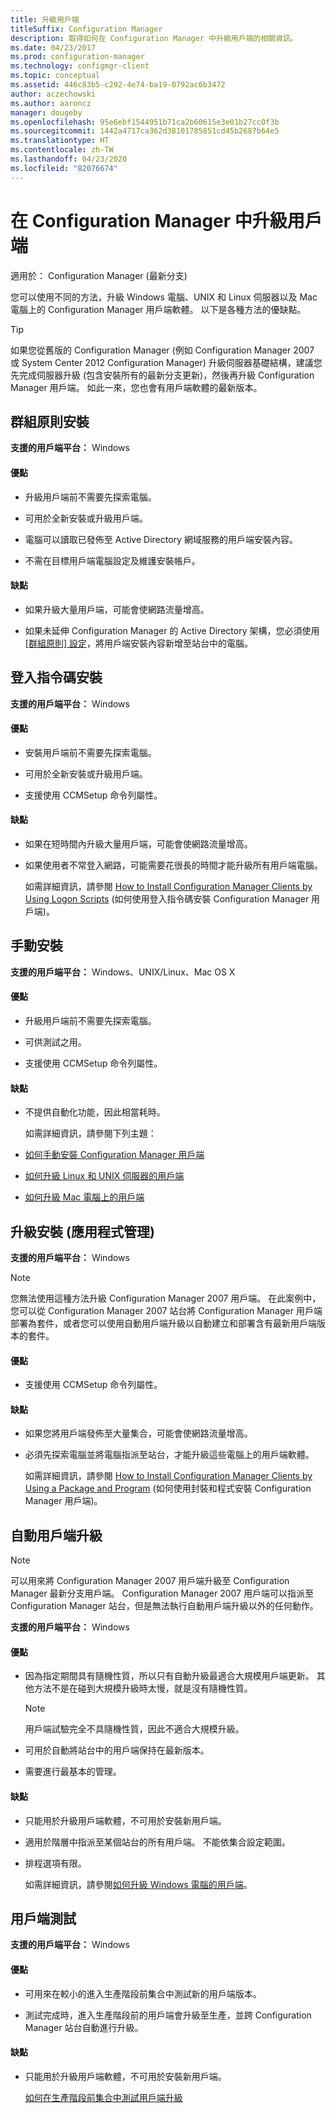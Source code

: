 ```yaml
---
title: 升級用戶端
titleSuffix: Configuration Manager
description: 取得如何在 Configuration Manager 中升級用戶端的相關資訊。
ms.date: 04/23/2017
ms.prod: configuration-manager
ms.technology: configmgr-client
ms.topic: conceptual
ms.assetid: 446c83b5-c292-4e74-ba19-0792ac6b3472
author: aczechowski
ms.author: aaroncz
manager: dougeby
ms.openlocfilehash: 95e6ebf1544951b71ca2b60615e3e01b27cc0f3b
ms.sourcegitcommit: 1442a4717ca362d38101785851cd45b2687b64e5
ms.translationtype: HT
ms.contentlocale: zh-TW
ms.lasthandoff: 04/23/2020
ms.locfileid: "82076674"
---
```

# <a name="upgrade-clients-in-configuration-manager"></a>在 Configuration Manager 中升級用戶端

適用於：  Configuration Manager (最新分支)

您可以使用不同的方法，升級 Windows 電腦、UNIX 和 Linux 伺服器以及 Mac 電腦上的 Configuration Manager 用戶端軟體。 以下是各種方法的優缺點。  

> [!TIP]  
>  如果您從舊版的 Configuration Manager \(例如 Configuration Manager 2007 或 System Center 2012 Configuration Manager\) 升級伺服器基礎結構，建議您先完成伺服器升級 (包含安裝所有的最新分支更新)，然後再升級 Configuration Manager 用戶端。 如此一來，您也會有用戶端軟體的最新版本。  

## <a name="group-policy-installation"></a>群組原則安裝  
 **支援的用戶端平台：** Windows  

#### <a name="advantages"></a>優點  

- 升級用戶端前不需要先探索電腦。  

- 可用於全新安裝或升級用戶端。  

- 電腦可以讀取已發佈至 Active Directory 網域服務的用戶端安裝內容。  

- 不需在目標用戶端電腦設定及維護安裝帳戶。  

#### <a name="disadvantages"></a>缺點  

- 如果升級大量用戶端，可能會使網路流量增高。  

- 如果未延伸 Configuration Manager 的 Active Directory 架構，您必須使用 [[群組原則] 設定](../../../../core/clients/deploy/deploy-clients-to-windows-computers.md#BKMK_ClientGP)，將用戶端安裝內容新增至站台中的電腦。  


## <a name="logon-script-installation"></a>登入指令碼安裝  
 **支援的用戶端平台：** Windows  

#### <a name="advantages"></a>優點  

- 安裝用戶端前不需要先探索電腦。  

- 可用於全新安裝或升級用戶端。  

- 支援使用 CCMSetup 命令列屬性。  

#### <a name="disadvantages"></a>缺點  

- 如果在短時間內升級大量用戶端，可能會使網路流量增高。  

- 如果使用者不常登入網路，可能需要花很長的時間才能升級所有用戶端電腦。  

  如需詳細資訊，請參閱 [How to Install Configuration Manager Clients by Using Logon Scripts](../../../../core/clients/deploy/deploy-clients-to-windows-computers.md#BKMK_ClientLogonScript) (如何使用登入指令碼安裝 Configuration Manager 用戶端)。  

## <a name="manual-installation"></a>手動安裝  
 **支援的用戶端平台：** Windows、UNIX/Linux、Mac OS X  

#### <a name="advantages"></a>優點  

- 升級用戶端前不需要先探索電腦。  

- 可供測試之用。  

- 支援使用 CCMSetup 命令列屬性。  

#### <a name="disadvantages"></a>缺點  

- 不提供自動化功能，因此相當耗時。  

  如需詳細資訊，請參閱下列主題：  

- [如何手動安裝 Configuration Manager 用戶端](../../../../core/clients/deploy/deploy-clients-to-windows-computers.md#BKMK_Manual)  

- [如何升級 Linux 和 UNIX 伺服器的用戶端](../../../../core/clients/manage/upgrade/upgrade-clients-for-linux-and-unix-servers.md)  

- [如何升級 Mac 電腦上的用戶端](../../../../core/clients/manage/upgrade/upgrade-clients-on-mac-computers.md)  

## <a name="upgrade-installation-application-management"></a>升級安裝 (應用程式管理)  
 **支援的用戶端平台：** Windows  

> [!NOTE]  
>  您無法使用這種方法升級 Configuration Manager 2007 用戶端。 在此案例中，您可以從 Configuration Manager 2007 站台將 Configuration Manager 用戶端部署為套件，或者您可以使用自動用戶端升級以自動建立和部署含有最新用戶端版本的套件。  

#### <a name="advantages"></a>優點  

- 支援使用 CCMSetup 命令列屬性。  

#### <a name="disadvantages"></a>缺點  

- 如果您將用戶端發佈至大量集合，可能會使網路流量增高。  

- 必須先探索電腦並將電腦指派至站台，才能升級這些電腦上的用戶端軟體。  

  如需詳細資訊，請參閱 [How to Install Configuration Manager Clients by Using a Package and Program](../../../../core/clients/deploy/deploy-clients-to-windows-computers.md#BKMK_ClientApp) (如何使用封裝和程式安裝 Configuration Manager 用戶端)。  

## <a name="automatic-client-upgrade"></a>自動用戶端升級  

> [!NOTE]  
> 可以用來將 Configuration Manager 2007 用戶端升級至 Configuration Manager 最新分支用戶端。 Configuration Manager 2007 用戶端可以指派至 Configuration Manager 站台，但是無法執行自動用戶端升級以外的任何動作。  

 **支援的用戶端平台：** Windows  

#### <a name="advantages"></a>優點  

- 因為指定期間具有隨機性質，所以只有自動升級最適合大規模用戶端更新。 其他方法不是在碰到大規模升級時太慢，就是沒有隨機性質。 

    > [!Note]
    > 用戶端試驗完全不具隨機性質，因此不適合大規模升級。  
- 可用於自動將站台中的用戶端保持在最新版本。  

- 需要進行最基本的管理。  

#### <a name="disadvantages"></a>缺點  

- 只能用於升級用戶端軟體，不可用於安裝新用戶端。  

- 適用於階層中指派至某個站台的所有用戶端。 不能依集合設定範圍。  

- 排程選項有限。  

  如需詳細資訊，請參閱[如何升級 Windows 電腦的用戶端](../../../../core/clients/manage/upgrade/upgrade-clients-for-windows-computers.md)。  

## <a name="client-testing"></a>用戶端測試  
 **支援的用戶端平台：** Windows  

#### <a name="advantages"></a>優點  

- 可用來在較小的進入生產階段前集合中測試新的用戶端版本。  

- 測試完成時，進入生產階段前的用戶端會升級至生產，並跨 Configuration Manager 站台自動進行升級。  

#### <a name="disadvantages"></a>缺點  

- 只能用於升級用戶端軟體，不可用於安裝新用戶端。  

  [如何在生產階段前集合中測試用戶端升級](../../../../core/clients/manage/upgrade/test-client-upgrades.md)  
